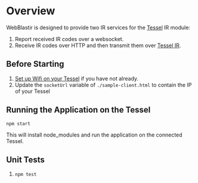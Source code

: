 Overview
=============

WebBlastir is designed to provide two IR services for the [Tessel](https://tessel.io/) IR module:

1. Report received IR codes over a websocket.
1. Receive IR codes over HTTP and then transmit them over [Tessel IR](https://tessel.io/modules#module-infrared).

## Before Starting

1. [Set up Wifi on your Tessel](https://tessel.io/docs/wifi) if you have not already.
1. Update the `socketUrl` variable of `./sample-client.html` to contain the IP of your Tessel

## Running the Application on the Tessel

```
npm start
```

This will install node_modules and run the application on the connected Tessel.

## Unit Tests

1. `npm test`
